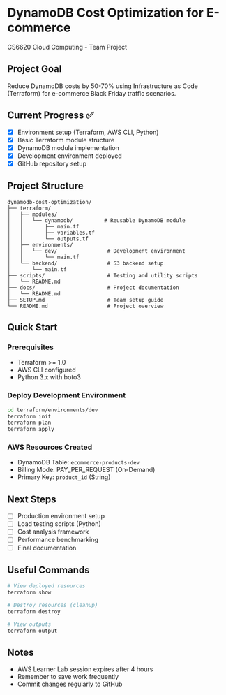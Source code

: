 # DynamoDB Cost Optimization for E-commerce

CS6620 Cloud Computing - Team Project

## Project Goal
Reduce DynamoDB costs by 50-70% using Infrastructure as Code (Terraform) for e-commerce Black Friday traffic scenarios.

## Current Progress ✅
- [x] Environment setup (Terraform, AWS CLI, Python)
- [x] Basic Terraform module structure
- [x] DynamoDB module implementation
- [x] Development environment deployed
- [x] GitHub repository setup

## Project Structure
```
dynamodb-cost-optimization/
├── terraform/
│   ├── modules/
│   │   └── dynamodb/          # Reusable DynamoDB module
│   │       ├── main.tf
│   │       ├── variables.tf
│   │       └── outputs.tf
│   ├── environments/
│   │   └── dev/                # Development environment
│   │       └── main.tf
│   └── backend/                # S3 backend setup
│       └── main.tf
├── scripts/                    # Testing and utility scripts
│   └── README.md
├── docs/                       # Project documentation
│   └── README.md
├── SETUP.md                    # Team setup guide
└── README.md                   # Project overview
```

## Quick Start

### Prerequisites
- Terraform >= 1.0
- AWS CLI configured
- Python 3.x with boto3

### Deploy Development Environment
```bash
cd terraform/environments/dev
terraform init
terraform plan
terraform apply
```

### AWS Resources Created
- DynamoDB Table: `ecommerce-products-dev`
- Billing Mode: PAY_PER_REQUEST (On-Demand)
- Primary Key: `product_id` (String)

## Next Steps
- [ ] Production environment setup
- [ ] Load testing scripts (Python)
- [ ] Cost analysis framework
- [ ] Performance benchmarking
- [ ] Final documentation

## Useful Commands
```bash
# View deployed resources
terraform show

# Destroy resources (cleanup)
terraform destroy

# View outputs
terraform output
```

## Notes
- AWS Learner Lab session expires after 4 hours
- Remember to save work frequently
- Commit changes regularly to GitHub
